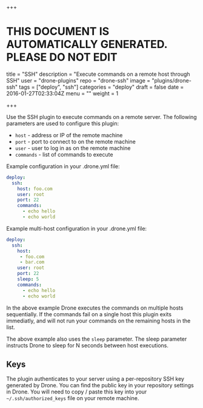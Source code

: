 +++

# THIS DOCUMENT IS AUTOMATICALLY GENERATED. PLEASE DO NOT EDIT

title = "SSH"
description = "Execute commands on a remote host through SSH"
user = "drone-plugins"
repo = "drone-ssh"
image = "plugins/drone-ssh"
tags = ["deploy", "ssh"]
categories = "deploy"
draft = false
date = 2016-01-27T02:33:04Z
menu = ""
weight = 1

+++

Use the SSH plugin to execute commands on a remote server. The following parameters are used to configure this plugin:

* `host` - address or IP of the remote machine
* `port` - port to connect to on the remote machine
* `user` - user to log in as on the remote machine
* `commands` - list of commands to execute

Example configuration in your .drone.yml file:

```yaml
deploy:
  ssh:
    host: foo.com
    user: root
    port: 22
    commands:
      - echo hello
      - echo world
```

Example multi-host configuration in your .drone.yml file:

```yaml
deploy:
  ssh:
    host:
     - foo.com
     - bar.com
    user: root
    port: 22
    sleep: 5
    commands:
      - echo hello
      - echo world
```

In the above example Drone executes the commands on multiple hosts sequentially. If the commands fail on a single host this plugin exits immediatly, and will not run your commands on the remaining hosts in the list.

The above example also uses the `sleep` parameter. The sleep parameter instructs Drone to sleep for N seconds between host executions.

## Keys

The plugin authenticates to your server using a per-repository SSH key generated by Drone. You can find the public key in your repository settings in Drone. You will need to copy / paste this key into your `~/.ssh/authorized_keys` file on your remote machine.
